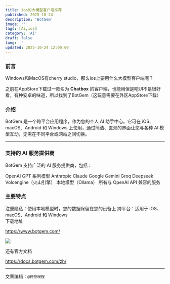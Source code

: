 ```yaml
---
title: ios的大模型客户端推荐
published: 2025-10-24
description: 'BotGem'
image: ''
tags: [Ai,ios]
category: 'Ai'
draft: false 
lang: ''
updated: 2025-10-24 12:00:00
---
```

### 前言
Windows和MacOS有cherry studio，那么ios上要用什么大模型客户端呢？
</br>

之前在AppStore下载过一款名为 **Chatbox** 的客户端，也能用但是吧UI不是很好看，有种安卓的味道，所以找到了BotGem（这玩意需要在外区AppStore下载）

### 介绍
BotGem 是一个跨平台应用程序，作为您的个人 AI 助手中心。它可在 iOS、macOS、Android 和 Windows 上使用，通过简洁、直观的界面让您与各种 AI 模型互动，无需在不同平台或网站之间切换。

---

### 支持的 AI 服务提供商
BotGem 支持广泛的 AI 服务提供商，包括：

OpenAI GPT 系列模型
Anthropic Claude
Google Gemini
Groq
Deepseek
Volcengine（火山引擎）
本地模型（Ollama）
所有与 OpenAI API 兼容的服务

### 主要特点
注重隐私：使用本地模型时，您的数据保留在您的设备上
跨平台：适用于 iOS、macOS、Android 和 Windows
</br>
下载地址

https://www.botgem.com/

<img src="https://www.botgem.com/images/botgem-calls.png">

还有官方文档

https://docs.botgem.com/zh/

---
文章编辑：`@鈴奈咲桜`